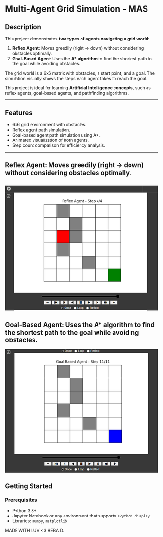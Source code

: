 # Multi-Agent Grid Simulation - MAS

## Description

This project demonstrates **two types of agents navigating a grid world**:

1. **Reflex Agent**: Moves greedily (right → down) without considering obstacles optimally.  
2. **Goal-Based Agent**: Uses the **A\* algorithm** to find the shortest path to the goal while avoiding obstacles.

The grid world is a 6x6 matrix with obstacles, a start point, and a goal. The simulation visually shows the steps each agent takes to reach the goal.  

This project is ideal for learning **Artificial Intelligence concepts**, such as reflex agents, goal-based agents, and pathfinding algorithms.  

---

## Features

- 6x6 grid environment with obstacles.
- Reflex agent path simulation.
- Goal-based agent path simulation using A*.
- Animated visualization of both agents.
- Step count comparison for efficiency analysis.

---
 **Reflex Agent**: Moves greedily (right → down) without considering obstacles optimally.
   ------------------------------------------------------
![Step 1](stp.PNG)
   ------------------------------------------------------
 **Goal-Based Agent**: Uses the **A\* algorithm** to find the shortest path to the goal while avoiding obstacles.
  ------------------------------------------------------
![Step 2](stp2.PNG)

## Getting Started

### Prerequisites

- Python 3.8+
- Jupyter Notebook or any environment that supports `IPython.display`.
- Libraries: `numpy`, `matplotlib`

MADE WITH LUV <3 HEBA D.
